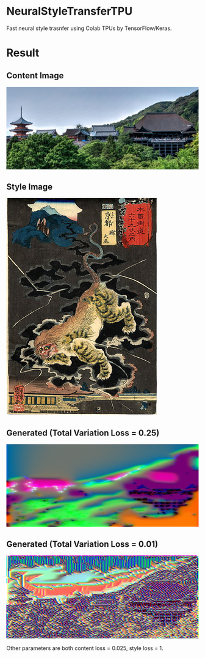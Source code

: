 # NeuralStyleTransferTPU
Fast neural style trasnfer using Colab TPUs by TensorFlow/Keras.

# Result
## Content Image
![](https://github.com/koshian2/NeuralStyleTransferTPU/blob/master/images/kiyomizu.jpg)

## Style Image
![](https://github.com/koshian2/NeuralStyleTransferTPU/blob/master/images/nue.jpg)

## Generated (Total Variation Loss = 0.25)
![](https://github.com/koshian2/NeuralStyleTransferTPU/blob/master/images/kiyomizu_tv_0.25.png)

## Generated (Total Variation Loss = 0.01)
![](https://github.com/koshian2/NeuralStyleTransferTPU/blob/master/images/kiyomizu_tv_0.01.png)

Other parameters are both content loss = 0.025, style loss = 1.
